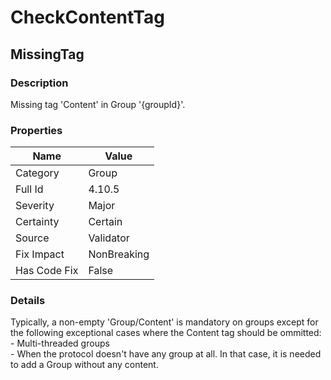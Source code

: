 ﻿---  
uid: Validator_4_10_5  
---

# CheckContentTag

## MissingTag

### Description

Missing tag 'Content' in Group '{groupId}'.

### Properties

| Name         | Value       |
| ------------ | ----------- |
| Category     | Group       |
| Full Id      | 4.10.5      |
| Severity     | Major       |
| Certainty    | Certain     |
| Source       | Validator   |
| Fix Impact   | NonBreaking |
| Has Code Fix | False       |

### Details

Typically, a non\-empty 'Group\/Content' is mandatory on groups except for the following exceptional cases where the Content tag should be ommitted:  
\- Multi\-threaded groups  
\- When the protocol doesn't have any group at all. In that case, it is needed to add a Group without any content.
